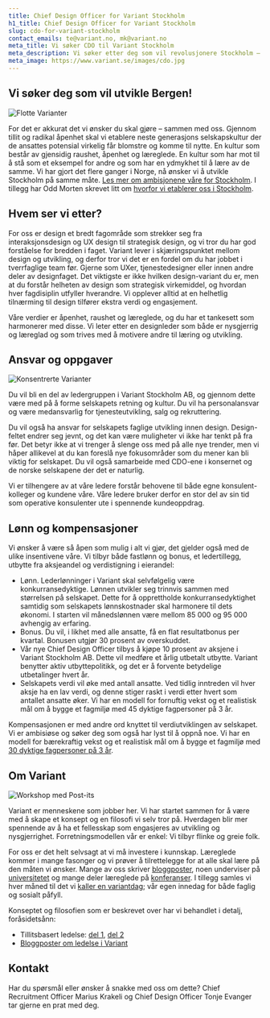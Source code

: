 ```yaml
---
title: Chief Design Officer for Variant Stockholm
h1_title: Chief Design Officer for Variant Stockholm
slug: cdo-for-variant-stockholm
contact_emails: te@variant.no, mk@variant.no
meta_title: Vi søker CDO til Variant Stockholm
meta_description: Vi søker etter deg som vil revolusjonere Stockholm – sammen med flere og sammen med oss!
meta_image: https://www.variant.se/images/cdo.jpg
---
```


## Vi søker deg som vil utvikle Bergen!

![Flotte Varianter](/images/design-takterasse.png)

For det er akkurat det vi ønsker du skal gjøre – sammen med oss. Gjennom tillit og radikal åpenhet skal vi etablere neste generasjons selskapskultur der de ansattes potensial virkelig får blomstre og komme til nytte. En kultur som består av gjensidig raushet, åpenhet og læreglede. En kultur som har mot til å stå som et eksempel for andre og som har en ydmykhet til å lære av de samme. Vi har gjort det flere ganger i Norge, nå ønsker vi å utvikle Stockholm på samme måte. [Les mer om ambisjonene våre for Stockholm](https://www.variant.se/vyer). I tillegg har Odd Morten skrevet litt om [hvorfor vi etablerer oss i Stockholm](https://blog.variant.no/hej-stockholm-ebf1309eb32a).

## Hvem ser vi etter?

For oss er design et bredt fagområde som strekker seg fra interaksjonsdesign og UX design til strategisk design, og vi tror du har god forståelse for bredden i faget. Variant lever i skjæringspunktet mellom design og utvikling, og derfor tror vi det er en fordel om du har jobbet i tverrfaglige team før. Gjerne som UXer, tjenestedesigner eller innen andre deler av designfaget. Det viktigste er ikke hvilken design-variant du er, men at du forstår helheten av design som strategisk virkemiddel, og hvordan hver fagdisiplin utfyller hverandre. Vi opplever alltid at en helhetlig tilnærming til design tilfører ekstra verdi og engasjement.

Våre verdier er åpenhet, raushet og læreglede, og du har et tankesett som harmonerer med disse. Vi leter etter en designleder som både er nysgjerrig og læreglad og som trives med å motivere andre til læring og utvikling.

## Ansvar og oppgaver

<div class="left blob1"><img alt="Konsentrerte Varianter" src="/images/design-konsentrert.png"/></div>

Du vil bli en del av ledergruppen i Variant Stockholm AB, og gjennom dette være med på å forme selskapets retning og kultur. Du vil ha personalansvar og være medansvarlig for tjenesteutvikling, salg og rekruttering.

Du vil også ha ansvar for selskapets faglige utvikling innen design. Design-feltet endrer seg jevnt, og det kan være muligheter vi ikke har tenkt på fra før. Det betyr ikke at vi trenger å slenge oss med på alle nye trender, men vi håper allikevel at du kan foreslå nye fokusområder som du mener kan bli viktig for selskapet. Du vil også samarbeide med CDO-ene i konsernet og de norske selskapene der det er naturlig.

Vi er tilhengere av at våre ledere forstår behovene til både egne konsulent-kolleger og kundene våre. Våre ledere bruker derfor en stor del av sin tid som operative konsulenter ute i spennende kundeoppdrag.

## Lønn og kompensasjoner

Vi ønsker å være så åpen som mulig i alt vi gjør, det gjelder også med de ulike insentivene våre. Vi tilbyr både fastlønn og bonus, et ledertillegg, utbytte fra aksjeandel og verdistigning i eierandel:

- Lønn. Lederlønninger i Variant skal selvfølgelig være konkurransedyktige. Lønnen utvikler seg trinnvis sammen med størrelsen på selskapet. Dette for å opprettholde konkurransedyktighet samtidig som selskapets lønnskostnader skal harmonere til dets økonomi. I starten vil månedslønnen være mellom 85 000 og 95 000 avhengig av erfaring.
- Bonus. Du vil, i likhet med alle ansatte, få en flat resultatbonus per kvartal. Bonusen utgjør 30 prosent av overskuddet.
- Vår nye Chief Design Officer tilbys å kjøpe 10 prosent av aksjene i Variant Stockholm AB. Dette vil medføre et årlig utbetalt utbytte. Variant benytter aktiv utbyttepolitikk, og det er å forvente betydelige utbetalinger hvert år.
- Selskapets verdi vil øke med antall ansatte. Ved tidlig inntreden vil hver aksje ha en lav verdi, og denne stiger raskt i verdi etter hvert som antallet ansatte øker. Vi har en modell for fornuftig vekst og et realistisk mål om å bygge et fagmiljø med 45 dyktige fagpersoner på 3 år.

Kompensasjonen er med andre ord knyttet til verdiutviklingen av selskapet. Vi er ambisiøse og søker deg som også har lyst til å oppnå noe. Vi har en modell for bærekraftig vekst og et realistisk mål om å bygge et fagmiljø med [30 dyktige fagpersoner på 3 år](/verdiutvikling).

## Om Variant

![Workshop med Post-its](/images/design-workshop.png)

Variant er menneskene som jobber her. Vi har startet sammen for å være med å skape et konsept og en filosofi vi selv tror på. Hverdagen blir mer spennende av å ha et fellesskap som engasjeres av utvikling og nysgjerrighet. Forretningsmodellen vår er enkel: Vi tilbyr flinke og greie folk.

For oss er det helt selvsagt at vi må investere i kunnskap. Læreglede kommer i mange fasonger og vi prøver å tilrettelegge for at alle skal lære på den måten vi ønsker. Mange av oss skriver [bloggposter](https://blog.variant.no/tagged/design), noen underviser på [universitetet](https://www.ntnu.edu/studies/courses/PD6014#tab=omEmnet) og mange deler læreglede på [konferanser](https://sthlm-2022.xconf.co/workshop#tonje-evanger-ellen-wagnild-antonsen). I tillegg samles vi hver måned til det vi [kaller en variantdag](https://blog.variant.no/tagged/variantdag); vår egen innedag for både faglig og sosialt påfyll.

Konseptet og filosofien som er beskrevet over har vi behandlet i detalj, foråsidetsånn:

- Tillitsbasert ledelse: [del 1](https://medium.com/variant-as/tillitsbasert-ledelse-del-1-hva-og-hvorfor-86f6aa485cf9), [del 2](https://medium.com/variant-as/tillitsbasert-ledelse-del-2-sette-retning-449452fcc6a6)
- [Bloggposter om ledelse i Variant](https://blog.variant.no/tagged/ledelse)

## Kontakt

Har du spørsmål eller ønsker å snakke med oss om dette? Chief Recruitment Officer Marius Krakeli og Chief Design Officer Tonje Evanger tar gjerne en prat med deg.
